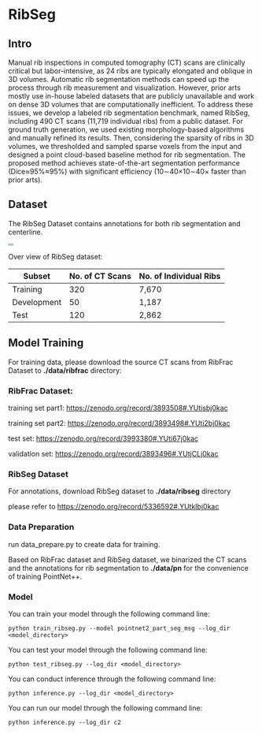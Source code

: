 # RibSeg

## Intro

Manual rib inspections in computed tomography (CT) scans are clinically critical but labor-intensive, as 24 ribs are typically elongated and oblique in 3D volumes. Automatic rib segmentation methods can speed up the process through rib measurement and visualization. However, prior arts mostly use in-house labeled datasets that are publicly unavailable and work on dense 3D volumes that are computationally inefficient. To address these issues, we develop a labeled rib segmentation benchmark, named RibSeg, including 490 CT scans (11,719 individual ribs) from a public dataset. For ground truth generation, we used existing morphology-based algorithms and manually refined its results. Then, considering the sparsity of ribs in 3D volumes, we thresholded and sampled sparse voxels from the input and designed a point cloud-based baseline method for rib segmentation. The proposed method achieves state-of-the-art segmentation performance (Dice≈95%≈95%) with significant efficiency (10∼40×10∼40× faster than prior arts). 

## Dataset

The RibSeg Dataset contains annotations for both rib segmentation and centerline.

<img src="D:\MICCAI\RibSeg\readme_pic\10_s.png" style="zoom:33%;" /><img src="D:\MICCAI\RibSeg\readme_pic\10_c.png" style="zoom:33%;" />

Over view of RibSeg dataset:

| Subset      | No. of CT Scans | No. of Individual Ribs |
| ----------- | --------------- | ---------------------- |
| Training    | 320             | 7,670                  |
| Development | 50              | 1,187                  |
| Test        | 120             | 2,862                  |



## Model Training

For training data, please download the source CT scans from RibFrac Dataset to **./data/ribfrac** directory:

### RibFrac Dataset:

training set part1: https://zenodo.org/record/3893508#.YUtisbj0kac 

training set part2: https://zenodo.org/record/3893498#.YUti2bj0kac

test set: https://zenodo.org/record/3993380#.YUti67j0kac

validation set: https://zenodo.org/record/3893496#.YUtjCLj0kac

### RibSeg Dataset

For annotations, download RibSeg dataset to **./data/ribseg** directory

please refer to https://zenodo.org/record/5336592#.YUtkIbj0kac

### Data Preparation

run data_prepare.py to create data for training.

Based on RibFrac dataset and RibSeg dataset, we binarized the CT scans and the annotations for rib segmentation to **./data/pn** for the convenience of training PointNet++. 

### Model 

You can train your model through the following command line:

```
python train_ribseg.py --model pointnet2_part_seg_msg --log_dir <model_directory>
```

You can test your model through the following command line:

```
python test_ribseg.py --log_dir <model_directory>
```

You can conduct inference through the following command line:

```
python inference.py --log_dir <model_directory>
```

You can run our model through the following command line:

```
python inference.py --log_dir c2
```

